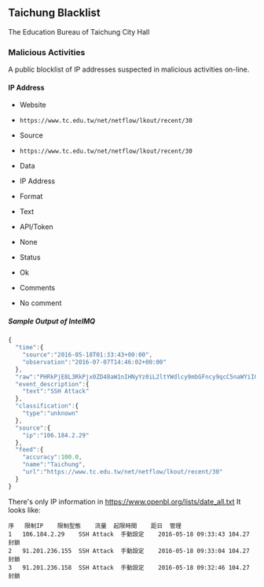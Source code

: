## Taichung Blacklist

The Education Bureau of Taichung City Hall

### Malicious Activities

A public blocklist of IP addresses suspected in malicious activities on-line.

#### IP Address
>
* Website
 - `https://www.tc.edu.tw/net/netflow/lkout/recent/30`
* Source
 - `https://www.tc.edu.tw/net/netflow/lkout/recent/30`
* Data
 - IP Address
* Format
 - Text
* API/Token
 - None
* Status
 - Ok
* Comments
 - No comment

##### Sample Output of IntelMQ

```javascript
{
  "time":{
    "source":"2016-05-18T01:33:43+00:00",
    "observation":"2016-07-07T14:46:02+00:00"
  },
  "raw":"PHRkPjE8L3RkPjx0ZD48aW1nIHNyYz0iL2ltYWdlcy9mbGFncy9qcC5naWYiIGFsdD0iIj48c3BhbiBzdHlsZT0iY29sb3I6IGJsYWNrOyI+MTA2LjE4NC4yLjI5PC9zcGFuPjwvdGQ+PHRkPlNTSCBBdHRhY2s8L3RkPgogICAgICAgIDx0ZD7miYvli5XoqK3lrpo8L3RkPjx0ZD4yMDE2LTA1LTE4IDA5OjMzOjQzPC90ZD48dGQ+NTAuNTc8L3RkPgogICAgICAgIDx0ZCBzdHlsZT0iY29sb3I6cmVkOyI+5bCB6Y6WPC90ZD48L3RyPiAgICAgICAg",
  "event_description":{
    "text":"SSH Attack"
  },
  "classification":{
    "type":"unknown"
  },
  "source":{
    "ip":"106.184.2.29"
  },
  "feed":{
    "accuracy":100.0,
    "name":"Taichung",
    "url":"https://www.tc.edu.tw/net/netflow/lkout/recent/30"
  }
}
```

There's only IP information in https://www.openbl.org/lists/date_all.txt
It looks like:

	序	限制IP	限制型態	流量	起限時間	距日	管理
	1	106.184.2.29	SSH Attack	手動設定	2016-05-18 09:33:43	104.27	封鎖
	2	91.201.236.155	SSH Attack	手動設定	2016-05-18 09:33:04	104.27	封鎖
	3	91.201.236.158	SSH Attack	手動設定	2016-05-18 09:32:46	104.27	封鎖